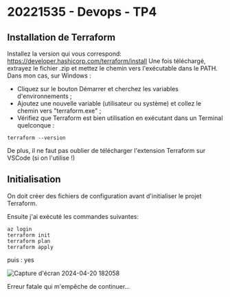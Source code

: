 # 20221535 - Devops - TP4
## Installation de Terraform
Installez la version qui vous correspond: https://developer.hashicorp.com/terraform/install
Une fois téléchargé, extrayez le fichier .zip et mettez le chemin vers l'exécutable dans le PATH.
Dans mon cas, sur Windows : 
- Cliquez sur le bouton Démarrer et cherchez les variables d'environnements ;
- Ajoutez une nouvelle variable (utilisateur ou système) et collez le chemin vers "terraform.exe" ;
- Vérifiez que Terraform est bien utilisation en exécutant dans un Terminal quelconque :
```
terraform --version
```
De plus, il ne faut pas oublier de télécharger l'extension Terraform sur VSCode (si on l'utilise !)

## Initialisation
On doit créer des fichiers de configuration avant d'initialiser le projet Terraform.

Ensuite j'ai exécuté les commandes suivantes:
```
az login
terraform init
terraform plan
terraform apply
```
puis : yes

![Capture d'écran 2024-04-20 182058](https://github.com/efrei-ADDA84/20221535/assets/120374187/c490b15f-ff91-4796-be39-c07ab39ab95c)

Erreur fatale qui m'empêche de continuer...

